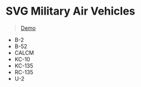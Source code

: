 SVG Military Air Vehicles
=========================

> [Demo](https://jhwohlgemuth.github.io/svg-air-vehicles/ "See the SVGs in Action!")

- B-2
- B-52
- CALCM
- KC-10
- KC-135
- RC-135
- U-2
